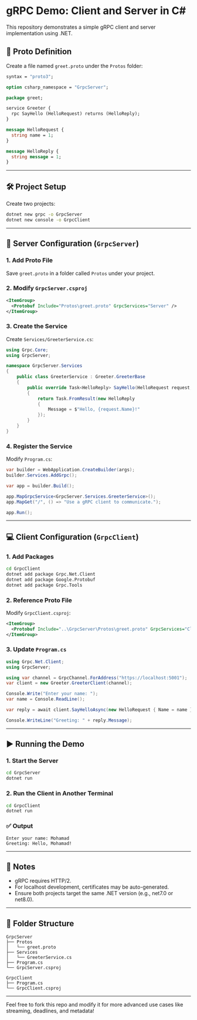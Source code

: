 # gRPC Demo: Client and Server in C#

This repository demonstrates a simple gRPC client and server implementation using .NET.

## 📄 Proto Definition
Create a file named `greet.proto` under the `Protos` folder:

```proto
syntax = "proto3";

option csharp_namespace = "GrpcServer";

package greet;

service Greeter {
  rpc SayHello (HelloRequest) returns (HelloReply);
}

message HelloRequest {
  string name = 1;
}

message HelloReply {
  string message = 1;
}
```

---

## 🛠️ Project Setup
Create two projects:

```bash
dotnet new grpc -o GrpcServer
dotnet new console -o GrpcClient
```

---

## 🚀 Server Configuration (`GrpcServer`)

### 1. Add Proto File
Save `greet.proto` in a folder called `Protos` under your project.

### 2. Modify `GrpcServer.csproj`
```xml
<ItemGroup>
  <Protobuf Include="Protos\greet.proto" GrpcServices="Server" />
</ItemGroup>
```

### 3. Create the Service
Create `Services/GreeterService.cs`:
```csharp
using Grpc.Core;
using GrpcServer;

namespace GrpcServer.Services
{
    public class GreeterService : Greeter.GreeterBase
    {
        public override Task<HelloReply> SayHello(HelloRequest request, ServerCallContext context)
        {
            return Task.FromResult(new HelloReply
            {
                Message = $"Hello, {request.Name}!"
            });
        }
    }
}
```

### 4. Register the Service
Modify `Program.cs`:
```csharp
var builder = WebApplication.CreateBuilder(args);
builder.Services.AddGrpc();

var app = builder.Build();

app.MapGrpcService<GrpcServer.Services.GreeterService>();
app.MapGet("/", () => "Use a gRPC client to communicate.");

app.Run();
```

---

## 💻 Client Configuration (`GrpcClient`)

### 1. Add Packages
```bash
cd GrpcClient
dotnet add package Grpc.Net.Client
dotnet add package Google.Protobuf
dotnet add package Grpc.Tools
```

### 2. Reference Proto File
Modify `GrpcClient.csproj`:
```xml
<ItemGroup>
  <Protobuf Include="..\GrpcServer\Protos\greet.proto" GrpcServices="Client" />
</ItemGroup>
```

### 3. Update `Program.cs`
```csharp
using Grpc.Net.Client;
using GrpcServer;

using var channel = GrpcChannel.ForAddress("https://localhost:5001");
var client = new Greeter.GreeterClient(channel);

Console.Write("Enter your name: ");
var name = Console.ReadLine();

var reply = await client.SayHelloAsync(new HelloRequest { Name = name });

Console.WriteLine("Greeting: " + reply.Message);
```

---

## ▶️ Running the Demo

### 1. Start the Server
```bash
cd GrpcServer
dotnet run
```

### 2. Run the Client in Another Terminal
```bash
cd GrpcClient
dotnet run
```

### ✅ Output
```
Enter your name: Mohamad
Greeting: Hello, Mohamad!
```

---

## 📌 Notes
- gRPC requires HTTP/2.
- For localhost development, certificates may be auto-generated.
- Ensure both projects target the same .NET version (e.g., net7.0 or net8.0).

---

## 📂 Folder Structure
```
GrpcServer
├── Protos
│   └── greet.proto
├── Services
│   └── GreeterService.cs
├── Program.cs
└── GrpcServer.csproj

GrpcClient
├── Program.cs
└── GrpcClient.csproj
```

---

Feel free to fork this repo and modify it for more advanced use cases like streaming, deadlines, and metadata!

